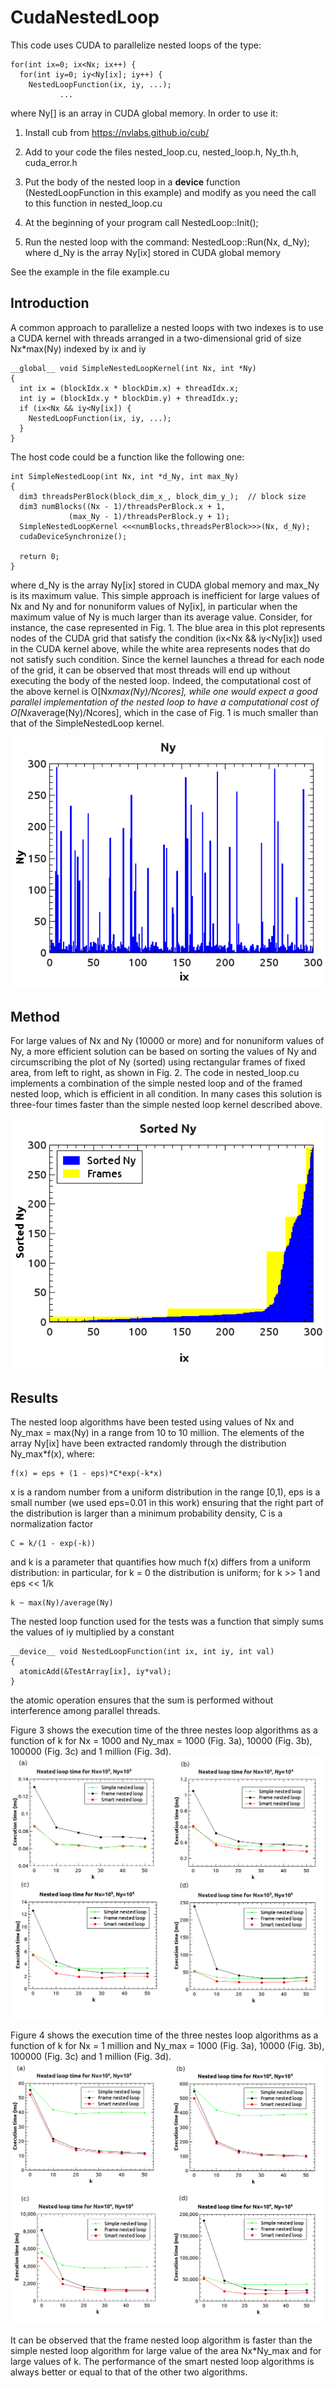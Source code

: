 CudaNestedLoop
==============

This code uses CUDA to parallelize nested loops of the type:

```
for(int ix=0; ix<Nx; ix++) {
  for(int iy=0; iy<Ny[ix]; iy++) {
    NestedLoopFunction(ix, iy, ...);
	       ...
```

where Ny[] is an array in CUDA global memory.
In order to use it:

1) Install cub from https://nvlabs.github.io/cub/

2) Add to your code the files nested_loop.cu, nested_loop.h, Ny_th.h,
   cuda_error.h

3) Put the body of the nested loop in a __device__ function
   (NestedLoopFunction in this example) and modify as you need the call to
   this function in nested_loop.cu

4) At the beginning of your program call
   NestedLoop::Init();

5) Run the nested loop with the command:
   NestedLoop::Run(Nx, d_Ny);
   where d_Ny is the array Ny[ix] stored in CUDA global memory 

See the example in the file example.cu

Introduction
------------

A common approach to parallelize a nested loops with two indexes is to use a
CUDA kernel with threads arranged in a two-dimensional grid of size
Nx*max(Ny) indexed by ix and iy

```
__global__ void SimpleNestedLoopKernel(int Nx, int *Ny)
{
  int ix = (blockIdx.x * blockDim.x) + threadIdx.x;
  int iy = (blockIdx.y * blockDim.y) + threadIdx.y;
  if (ix<Nx && iy<Ny[ix]) {
    NestedLoopFunction(ix, iy, ...);
  }
}
```

The host code could be a function like the following one:

```
int SimpleNestedLoop(int Nx, int *d_Ny, int max_Ny)
{
  dim3 threadsPerBlock(block_dim_x_, block_dim_y_);  // block size
  dim3 numBlocks((Nx - 1)/threadsPerBlock.x + 1,
      	     (max_Ny - 1)/threadsPerBlock.y + 1);
  SimpleNestedLoopKernel <<<numBlocks,threadsPerBlock>>>(Nx, d_Ny);
  cudaDeviceSynchronize();

  return 0;
}
```

where d_Ny is the array Ny[ix] stored in CUDA global memory and max_Ny
is its maximum value.
This simple approach is inefficient for large values of Nx and Ny
and for nonuniform values of Ny[ix], in particular when
the maximum value of Ny is much larger than its average value.
Consider, for instance, the case represented in Fig. 1.
The blue area in this plot represents nodes of the CUDA grid that satisfy
the condition (ix<Nx && iy<Ny[ix]) used in the CUDA kernel above, while
the white area represents nodes that do not satisfy such condition.
Since the kernel launches a thread for each node of the grid, it can be
observed that most threads will end up without executing the body of the
nested loop. Indeed, the computational cost of the above kernel is
O[Nx*max(Ny)/Ncores], while one would expect a good parallel implementation
of the nested loop to have a computational cost of O[Nx*average(Ny)/Ncores],
which in the case of Fig. 1 is much smaller than that of the SimpleNestedLoop
kernel.

![alt tag](Images/Fig1.png)

Method
------

For large values of Nx and Ny (10000 or more) and for nonuniform values of Ny,
a more efficient solution can be based on sorting the values of Ny and
circumscribing the plot of Ny (sorted) using rectangular frames of fixed area,
from left to right, as shown in Fig. 2.
The code in nested_loop.cu implements a combination of the simple nested loop and of the framed nested loop, which is efficient in all condition. In many
cases this solution is three-four times faster than the simple nested loop
kernel described above.

![alt tag](Images/Fig2.png)

Results
-------

The nested loop algorithms have been tested using values of Nx and
Ny_max = max(Ny) in a range from 10 to 10 million.
The elements of the array Ny[ix] have been extracted randomly through the
distribution Ny_max*f(x), where:

```
f(x) = eps + (1 - eps)*C*exp(-k*x)
```

x is a random number from a uniform distribution in the range
[0,1), eps is a small number (we used eps=0.01 in this work) ensuring that
the right part of the distribution is larger than a minimum
probability density, C is a normalization factor

```
C = k/(1 - exp(-k))
```

and k is a parameter that quantifies how much f(x) differs from a uniform
distribution: in particular, for k = 0 the distribution is uniform; for
k >> 1 and eps << 1/k

```
k ~ max(Ny)/average(Ny)
```

The nested loop function used for the tests was a function that simply sums
the values of iy multiplied by a constant

```
__device__ void NestedLoopFunction(int ix, int iy, int val)
{
  atomicAdd(&TestArray[ix], iy*val);
}
```

the atomic operation ensures that the sum is performed without interference
among parallel threads.

Figure 3 shows the execution time of the three nestes loop algorithms as a
function of k for Nx = 1000 and Ny_max = 1000 (Fig. 3a), 10000 (Fig. 3b),
100000 (Fig. 3c) and 1 million (Fig. 3d).
![alt tag](Images/Fig3.png)

Figure 4 shows the execution time of the three nestes loop algorithms as a
function of k for Nx = 1 million and Ny_max = 1000 (Fig. 3a), 10000 (Fig. 3b),
100000 (Fig. 3c) and 1 million (Fig. 3d).
![alt tag](Images/Fig4.png)

It can be observed that the frame nested loop algorithm is faster than the
simple nested loop algorithm for large value of the area Nx*Ny_max and for
large values of k. The performance of the smart nested loop algorithms is
always better or equal to that of the other two algorithms.
